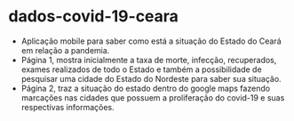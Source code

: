 # dados-covid-19-ceara

- Aplicação mobile para saber como está a situação do Estado do Ceará em relação a pandemia.
- Página 1, mostra inicialmente a taxa de morte, infecção, recuperados, exames realizados de todo o Estado e também a possibilidade de pesquisar uma cidade do Estado do Nordeste para saber sua situação.
- Página 2, traz a situação do estado dentro do google maps fazendo marcações nas cidades que possuem a proliferação do covid-19 e suas respectivas informações.
